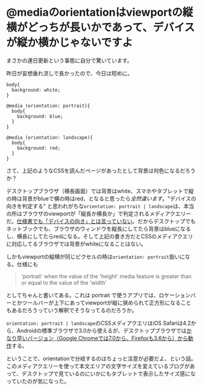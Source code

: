 # @mediaのorientationはviewportの縦横がどっちが長いかであって、デバイスが縦か横かじゃないですよ

まさかの連日更新という事態に自分で驚いています。

昨日が妄想垂れ流しで長かったので、今日は短めに。

<pre title="bodyの背景は何色になるか"><code data-language="css">body{
  background: white;
}

@media (orientation: portrait){
  body{
    background: blue;
  }
}

@media (orientation: landscape){
  body{
    background: red;
  }
}</code></pre>

さて、上記のようなCSSを読んだページがあったとして背景は何色になるだろうか？

デスクトップブラウザ（横長画面）では背景はwhite、スマホやタブレットで縦の時は背景がblueで横の時はred、となると思ったら*全然違います*。"デバイスの向きを判定する" と思われがちな`orientation: portrait | landscape`は、本当の所はブラウザのviewportが「縦長か横長か」で判定されるメディアクエリーだ。[仕様書でも「デバイスの向き」とは言っていない](http://www.w3.org/TR/css3-mediaqueries/#orientation)。だからデスクトップでもネットブックでも、ブラウザのウィンドウを縦長にしてたら背景はblueになるし、横長にしてたらredになる。そして上記の書き方だとCSSのメディアクエリに対応してるブラウザでは背景がwhiteになることはない。

しかもviewportの縦横が同じピクセルの時は`orientation: portrait`扱いになる。仕様にも

> 'portrait' when the value of the 'height' media feature is greater than or equal to the value of the 'width'

としてちゃんと書いてある。これは portrait で使うアプリでは、ロケーションバーとかツールバーが上下にあってviewportが縦に狭められて正方形になることもあるだろうっていう解釈でそうなってるのだろうか。

`orientation: portrait | landscape`のCSSメディアクエリはiOS Safariは4.2から、Androidの標準ブラウザで3.0から使えるが、デスクトップブラウザでは[かなり早いバージョン（Google Chromeでは7.0から、Firefoxも3.6から）から動作](http://caniuse.com/#feat=deviceorientation)する。

ということで、orientationで分岐するのはちょっと注意が必要だよ、という話。このメディアクエリーを使って本文エリアの文字サイズを変えているブログがあって、デスクトップで見ているのにいかにもタブレットで表示したサイズ感になっていたのが気になった。
